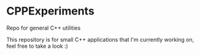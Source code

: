 # CPPExperiments
Repo for general C++ utilities

This repository is for small C++ applications that I'm currently working on, feel free to take a look :)
